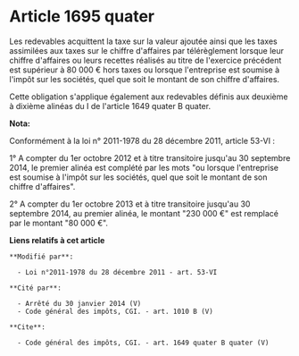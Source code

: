 # Article 1695 quater

Les redevables acquittent la taxe sur la valeur ajoutée ainsi que les taxes assimilées aux taxes sur le chiffre d'affaires
par télérèglement lorsque leur chiffre d'affaires ou leurs recettes réalisés au titre de l'exercice précédent est supérieur à
80 000 € hors taxes ou lorsque l'entreprise est soumise à l'impôt sur les sociétés, quel que soit le montant de son chiffre
d'affaires. 

Cette obligation s'applique également aux redevables définis aux deuxième à dixième alinéas du I de l'article 1649 quater B
quater.

**Nota:**

Conformément à la loi n° 2011-1978 du 28 décembre 2011, article 53-VI : 

1° A compter du 1er octobre 2012 et à titre transitoire jusqu'au 30 septembre 2014, le premier alinéa est complété par les
mots "ou lorsque l'entreprise est soumise à l'impôt sur les sociétés, quel que soit le montant de son chiffre d'affaires". 

2° A compter du 1er octobre 2013 et à titre transitoire jusqu'au 30 septembre 2014, au premier alinéa, le montant "230 000 €"
est remplacé par le montant "80 000 €".

**Liens relatifs à cet article**

	**Modifié par**:

	  - Loi n°2011-1978 du 28 décembre 2011 - art. 53-VI

	**Cité par**:

	  - Arrêté du 30 janvier 2014 (V)
	  - Code général des impôts, CGI. - art. 1010 B (V)

	**Cite**:

	  - Code général des impôts, CGI. - art. 1649 quater B quater (V)
